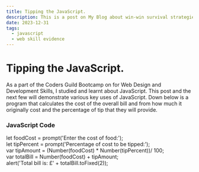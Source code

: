 ```yaml
---
title: Tipping the JavaScript.
description: This is a post on My Blog about win-win survival strategies.
date: 2023-12-31
tags:
  - javascript
  - web skill evidence
---
```


<div class="container fluid">
  <h1 class="col align-self-center">Tipping the JavaScript.</h1>
  <div class="row justify-content-center">
    <p class="col-8">
	As a part of the Coders Guild Bootcamp on for Web Design and Development Skills, I studied and learnt about JavaScript. This post and the next few will demonstrate various key uses of JavaScript. Down below is a program that calculates the cost of the overall bill and from how much it originally cost and the percentage of tip that they will provide.
    </p>
	<h3 class="row">JavaScript Code</h3>
	<p class="col-8">
	let foodCost = prompt('Enter the cost of food:');<br/>
	let tipPercent = prompt('Percentage of cost to be tipped:');<br/> 
	var tipAmount = (Number(foodCost) * Number(tipPercent))/ 100;<br/>
	var totalBill = Number(foodCost) + tipAmount;<br/>
	alert('Total bill is: £' + totalBill.toFixed(2));	
	</p>
  </div>
</div>



